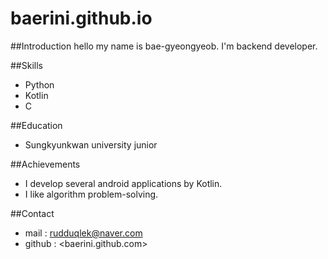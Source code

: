 # baerini.github.io

##Introduction
hello my name is bae-gyeongyeob. I'm backend developer.

##Skills
 - Python
 - Kotlin
 - C

##Education
 - Sungkyunkwan university junior

##Achievements
 - I develop several android applications by Kotlin.
 - I like algorithm problem-solving.

##Contact
 - mail : rudduqlek@naver.com
 - github : <baerini.github.com>
